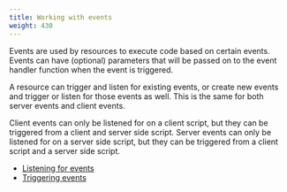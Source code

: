 ```yaml
---
title: Working with events
weight: 430
---
```


Events are used by resources to execute code based on certain events. Events can have (optional) parameters that will be
passed on to the event handler function when the event is triggered.

A resource can trigger and listen for existing events, or create new events and trigger or listen for those events as
well. This is the same for both server events and client events.

Client events can only be listened for on a client script, but they can be triggered from a client and server side
script. Server events can only be listened for on a server side script, but they can be triggered from a client script
and a server side script.

- [Listening for events](/docs/scripting-manual/working-with-events/listening-for-events)
- [Triggering events](/docs/scripting-manual/working-with-events/triggering-events)

<!-- TODO
- [Using events](/docs/scripting-manual/working-with-events/using-events)
- [Creating new events](/docs/scripting-manual/working-with-event/creating-new-events)
- [Server-client communication](/docs/scripting-manual/working-with-event/server-client-communication)
-->
